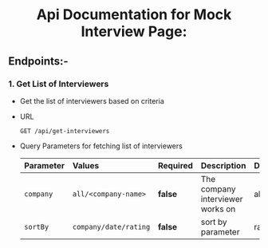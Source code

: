 <div align="center">

# Api Documentation for Mock Interview Page:
</div>

## Endpoints:-

### 1. **Get List of Interviewers**
- Get the list of interviewers based on criteria
- URL 
  ```http
  GET /api/get-interviewers
  ```
- Query Parameters for fetching list of interviewers

  | Parameter | Values | Required | Description | Default |
    | :--- | :--- | :--- | :--- | :---|
  | `company` | `all/<company-name>` | **false** | The company interviewer works on | all
  | `sortBy` | `company/date/rating` | **false** | sort by parameter | rating
  